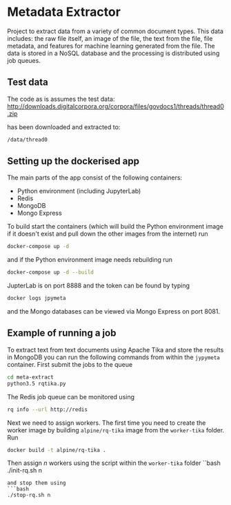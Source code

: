 # Metadata Extractor

Project to extract data from a variety of common document types. This data includes: the raw file itself, an image of the file, the text from the file, file metadata, and features for machine learning generated from the file. The data is stored in a NoSQL database and the processing is distributed using job queues.

## Test data
The code as is assumes the test data:
http://downloads.digitalcorpora.org/corpora/files/govdocs1/threads/thread0.zip

has been downloaded and extracted to:
```bash
/data/thread0
```

## Setting up the dockerised app
The main parts of the app consist of the following containers:
* Python environment (including JupyterLab)
* Redis
* MongoDB
* Mongo Express

To build start the containers (which will build the Python environment image if it doesn't exist and pull down the other images from the internet) run
```bash
docker-compose up -d
```
and if the Python environment image needs rebuilding run
```bash
docker-compose up -d --build
```
JupterLab is on port 8888 and the token can be found by typing
```bash
docker logs jpymeta
```
and the Mongo databases can be viewed via Mongo Express on port 8081.

## Example of running a job
To extract text from text documents using Apache Tika and store the results in MongoDB you can run the following commands from within the `jypymeta` container.
First submit the jobs to the queue
```bash
cd meta-extract
python3.5 rqtika.py
```

The Redis job queue can be monitored using
```bash
rq info --url http://redis
```

Next we need to assign workers. The first time you need to create the worker image by building `alpine/rq-tika` image from the `worker-tika` folder. Run
```bash
docker build -t alpine/rq-tika .
```

Then assign *n* workers using the script within the `worker-tika` folder
``bash
./init-rq.sh n
```
and stop them using
```bash
./stop-rq.sh n
```
